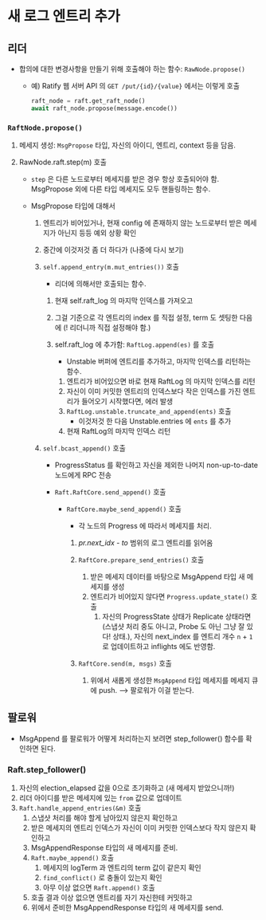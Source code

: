 # 새 로그 엔트리 추가

## 리더

- 합의에 대한 변경사항을 만들기 위해 호출해야 하는 함수: `RawNode.propose()`

  - 예) Ratify 웹 서버 API 의 `GET /put/{id}/{value}` 에서는 이렇게 호출

    ```python
    raft_node = raft.get_raft_node()
    await raft_node.propose(message.encode())
    ```

### `RaftNode.propose()`

1. 메세지 생성: `MsgPropose` 타입, 자신의 아이디, 엔트리, context 등을 담음.

2. RawNode.raft.step(m) 호출

   - `step` 은 다른 노드로부터 메세지를 받은 경우 항상 호출되어야 함. MsgPropose 외에 다른 타입 메세지도 모두 핸들링하는 함수.

   - MsgPropose 타입에 대해서

     1. 엔트리가 비어있거나, 현재 config 에 존재하지 않는 노드로부터 받은 메세지가 아닌지 등등 예외 상황 확인

     2. 중간에 이것저것 좀 더 하다가 (나중에 다시 보기)

     3. `self.append_entry(m.mut_entries())` 호출

        - 리더에 의해서만 호출되는 함수.

        1. 현재 self.raft_log 의 마지막 인덱스를 가져오고

        2. 그걸 기준으로 각 엔트리의 index 를 직접 설정, term 도 셋팅한 다음에 (! 리더니까 직접 설정해야 함.)

        3. self.raft_log 에 추가함: `RaftLog.append(es)` 를 호출

           - Unstable 버퍼에 엔트리를 추가하고, 마지막 인덱스를 리턴하는 함수.

           1. 엔트리가 비어있으면 바로 현재 RaftLog 의 마지막 인덱스를 리턴
           2. 자신이 이미 커밋한 엔트리의 인덱스보다 작은 인덱스를 가진 엔트리가 들어오기 시작했다면, 에러 발생
           3. `RaftLog.unstable.truncate_and_append(ents)` 호출
              - 이것저것 한 다음 Unstable.entries 에 `ents` 를 추가
           4. 현재 RaftLog의 마지막 인덱스 리턴

     4. `self.bcast_append()` 호출

        - ProgressStatus 를 확인하고 자신을 제외한 나머지 non-up-to-date 노드에게 RPC 전송

        - `Raft.RaftCore.send_append()` 호출

          - `RaftCore.maybe_send_append()` 호출

            - 각 노드의 Progress 에 따라서 메세지를 처리.

            1. *pr.next_idx - to* 범위의 로그 엔트리를 읽어옴
            2. `RaftCore.prepare_send_entries()` 호출
               1. 받은 메세지 데이터를 바탕으로 MsgAppend 타입 새 메세지를 생성
               2. 엔트리가 비어있지 않다면 `Progress.update_state()` 호출
                  1. 자신의 ProgressState 상태가 Replicate 상태라면 (스냅샷 처리 중도 아니고, Probe 도 아닌 그냥 잘 있다! 상태.), 자신의 next_index 를 엔트리 개수 `n` + `1` 로 업데이트하고 inflights 에도 반영함.

            3. `RaftCore.send(m, msgs)` 호출
               1. 위에서 새롭게 생성한 `MsgAppend` 타입 메세지를 메세지 큐에 push. --> 팔로워가 이걸 받는다.

## 팔로워

- MsgAppend 를 팔로워가 어떻게 처리하는지 보려면 step_follower() 함수를 확인하면 된다.

### Raft.step_follower()

1. 자신의 election_elapsed 값을 0으로 초기화하고 (새 메세지 받았으니까!)
2. 리더 아이디를 받은 메세지에 있는 `from` 값으로 업데이트
3. `Raft.handle_append_entries(&m)` 호출
   1. 스냅샷 처리를 해야 할게 남아있지 않은지 확인하고
   2. 받은 메세지의 엔트리 인덱스가 자신이 이미 커밋한 인덱스보다 작지 않은지 확인하고
   3. MsgAppendResponse 타입의 새 메세지를 준비.
   4. `Raft.maybe_append()` 호출
      1. 메세지의 logTerm 과 엔트리의 term 값이 같은지 확인
      2. `find_conflict()` 로 충돌이 있는지 확인
      3. 아무 이상 없으면 `Raft.append()` 호출
   5. 호출 결과 이상 없으면 엔트리를 자기 자신한테 커밋하고
   6. 위에서 준비한 MsgAppendResponse 타입의 새 메세지를 send.
